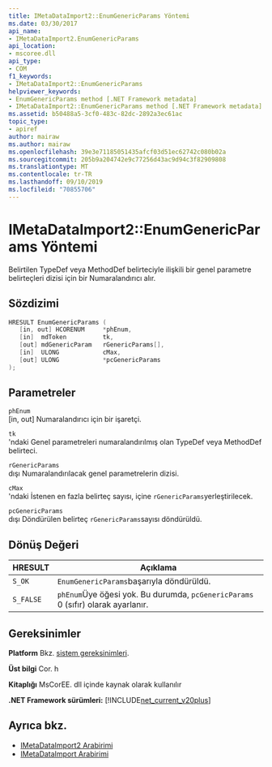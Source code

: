 ```yaml
---
title: IMetaDataImport2::EnumGenericParams Yöntemi
ms.date: 03/30/2017
api_name:
- IMetaDataImport2.EnumGenericParams
api_location:
- mscoree.dll
api_type:
- COM
f1_keywords:
- IMetaDataImport2::EnumGenericParams
helpviewer_keywords:
- EnumGenericParams method [.NET Framework metadata]
- IMetaDataImport2::EnumGenericParams method [.NET Framework metadata]
ms.assetid: b50488a5-3cf0-483c-82dc-2892a3ec61ac
topic_type:
- apiref
author: mairaw
ms.author: mairaw
ms.openlocfilehash: 39e3e71185051435afcf03d51ec62742c080b02a
ms.sourcegitcommit: 205b9a204742e9c77256d43ac9d94c3f82909808
ms.translationtype: MT
ms.contentlocale: tr-TR
ms.lasthandoff: 09/10/2019
ms.locfileid: "70855706"
---
```

# <a name="imetadataimport2enumgenericparams-method"></a>IMetaDataImport2::EnumGenericParams Yöntemi
Belirtilen TypeDef veya MethodDef belirteciyle ilişkili bir genel parametre belirteçleri dizisi için bir Numaralandırıcı alır.  
  
## <a name="syntax"></a>Sözdizimi  
  
```cpp
HRESULT EnumGenericParams (  
   [in, out] HCORENUM     *phEnum,   
   [in]  mdToken          tk,  
   [out] mdGenericParam   rGenericParams[],   
   [in]  ULONG            cMax,   
   [out] ULONG            *pcGenericParams  
);  
```  
  
## <a name="parameters"></a>Parametreler  
 `phEnum`  
 [in, out] Numaralandırıcı için bir işaretçi.  
  
 `tk`  
 'ndaki Genel parametreleri numaralandırılmış olan TypeDef veya MethodDef belirteci.  
  
 `rGenericParams`  
 dışı Numaralandırılacak genel parametrelerin dizisi.  
  
 `cMax`  
 'ndaki İstenen en fazla belirteç sayısı, içine `rGenericParams`yerleştirilecek.  
  
 `pcGenericParams`  
 dışı Döndürülen belirteç `rGenericParams`sayısı döndürüldü.  
  
## <a name="return-value"></a>Dönüş Değeri  
  
|HRESULT|Açıklama|  
|-------------|-----------------|  
|`S_OK`|`EnumGenericParams`başarıyla döndürüldü.|  
|`S_FALSE`|`phEnum`Üye öğesi yok. Bu durumda, `pcGenericParams` 0 (sıfır) olarak ayarlanır.|  
  
## <a name="requirements"></a>Gereksinimler  
 **Platform** Bkz. [sistem gereksinimleri](../../../../docs/framework/get-started/system-requirements.md).  
  
 **Üst bilgi** Cor. h  
  
 **Kitaplığı** MsCorEE. dll içinde kaynak olarak kullanılır  
  
 **.NET Framework sürümleri:** [!INCLUDE[net_current_v20plus](../../../../includes/net-current-v20plus-md.md)]  
  
## <a name="see-also"></a>Ayrıca bkz.

- [IMetaDataImport2 Arabirimi](../../../../docs/framework/unmanaged-api/metadata/imetadataimport2-interface.md)
- [IMetaDataImport Arabirimi](../../../../docs/framework/unmanaged-api/metadata/imetadataimport-interface.md)
